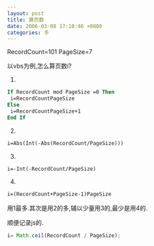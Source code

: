 ```yaml
---
layout: post
title: 算页数
date: 2006-03-08 17:10:46 +0800
categories: 手
---
```

RecordCount=101
PageSize=7

以vbs为例,怎么算页数i?

1.
```vb
If RecordCount mod PageSize =0 Then
 i=RecordCountPageSize
Else
 i=RecordCountPageSize+1
End If
```

2.
```vb
i=Abs(Int(-Abs(RecordCount/PageSize)))
```

3.
```vb
i=-Int(-RecordCount/PageSize)
```

4.
```vb
i=(RecordCount+PageSize-1)PageSize
```
用1最多.其次是用2的多,辅以少量用3的,最少是用4的.

顺便记录js的.

```js
i= Math.ceil(RecordCount / PageSize);
```

